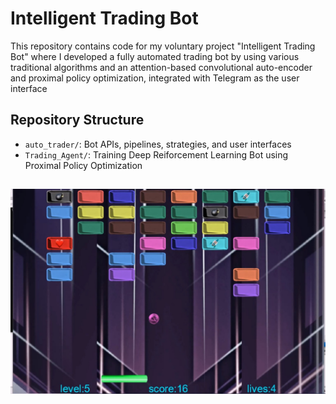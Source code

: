 # Intelligent Trading Bot
This repository contains code for my voluntary project "Intelligent Trading Bot" where I developed a fully automated trading bot by using various traditional algorithms and an attention-based convolutional auto-encoder
 and proximal policy optimization, integrated with Telegram as the user interface

## Repository Structure

- `auto_trader/`: Bot APIs, pipelines, strategies, and user interfaces
- `Trading_Agent/`: Training Deep Reiforcement Learning Bot using Proximal Policy Optimization 

## 

![alt text](https://github.com/arminnv/Atari-Breakout/blob/2310e00b8fde6e619e4636a2a8097d737151af0f/Gameplay.jpg?raw=true)
